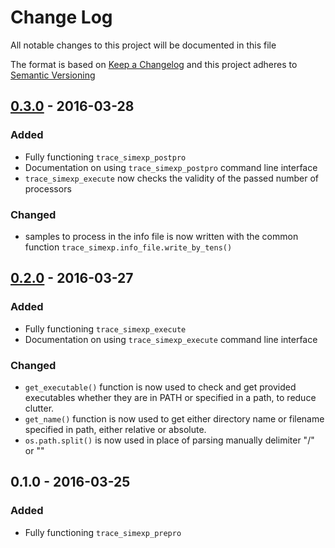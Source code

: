 # Change Log

All notable changes to this project will be documented in this file

The format is based on [Keep a Changelog](http://keepachangelog.com)
and this project adheres to [Semantic Versioning](http://semver.org)

## [0.3.0] - 2016-03-28

### Added
- Fully functioning `trace_simexp_postpro`
- Documentation on using `trace_simexp_postpro` command line interface
- `trace_simexp_execute` now checks the validity of the passed 
   number of processors
   
### Changed
- samples to process in the info file is now written with the common function
  `trace_simexp.info_file.write_by_tens()`

## [0.2.0] - 2016-03-27

### Added
- Fully functioning `trace_simexp_execute`
- Documentation on using `trace_simexp_execute` command line interface

### Changed
- `get_executable()` function is now used to check and get provided 
  executables whether they are in PATH or specified in a path, to 
  reduce clutter.
- `get_name()` function is now used to get either directory name 
  or filename specified in path, either relative or absolute.
- `os.path.split()` is now used in place of parsing manually delimiter
   "/" or "\"

## 0.1.0 - 2016-03-25

### Added
- Fully functioning `trace_simexp_prepro`

[0.3.0]: https://bitbucket.org/lrs-uq/trace-simexp/branches/compare/v0.3.0%0Dv0.2.0
[0.2.0]: https://bitbucket.org/lrs-uq/trace-simexp/branches/compare/v0.2.0%0Dv0.1.0
